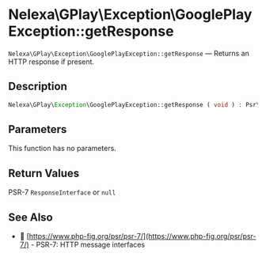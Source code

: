 # Nelexa\GPlay\Exception\GooglePlayException::getResponse
`Nelexa\GPlay\Exception\GooglePlayException::getResponse` — Returns an HTTP response if present.

## Description
```php
Nelexa\GPlay\Exception\GooglePlayException::getResponse ( void ) : Psr\Http\Message\ResponseInterface | null
```

## Parameters
This function has no parameters.

## Return Values
PSR-7 `ResponseInterface` or `null`

## See Also
* :link: [https://www.php-fig.org/psr/psr-7/](https://www.php-fig.org/psr/psr-7/) - PSR-7: HTTP message interfaces
